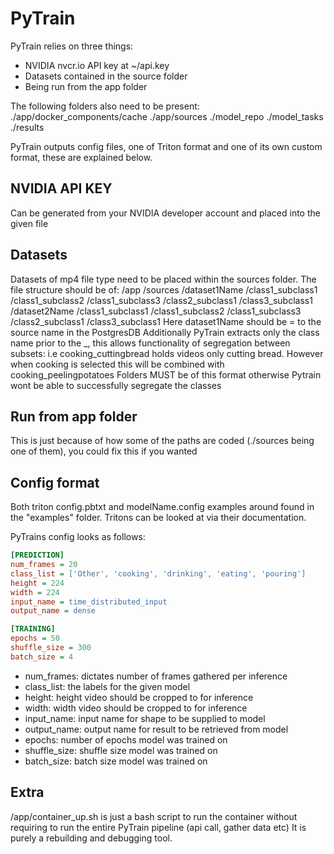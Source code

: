# PyTrain

PyTrain relies on three things: 
- NVIDIA nvcr.io API key at ~/api.key
- Datasets contained in the source folder
- Being run from the app folder

The following folders also need to be present:
./app/docker_components/cache
./app/sources
./model_repo
./model_tasks
./results

PyTrain outputs config files, one of Triton format and one of its own custom format, these are explained below.

## NVIDIA API KEY
Can be generated from your NVIDIA developer account and placed into the given file

## Datasets
Datasets of mp4 file type need to be placed within the sources folder.
The file structure should be of:
/app
    /sources
            /dataset1Name
                /class1_subclass1
                /class1_subclass2
                /class1_subclass3
                /class2_subclass1
                /class3_subclass1
            /dataset2Name
                /class1_subclass1
                /class1_subclass2
                /class1_subclass3
                /class2_subclass1
                /class3_subclass1
Here dataset1Name should be = to the source name in the PostgresDB
Additionally PyTrain extracts only the class name prior to the _, this allows functionality of segregation between subsets:
i.e cooking_cuttingbread holds videos only cutting bread. However when cooking is selected this will be combined with cooking_peelingpotatoes
Folders MUST be of this format otherwise Pytrain wont be able to successfully segregate the classes
## Run from app folder
This is just because of how some of the paths are coded (./sources being one of them), you could fix this if you wanted

## Config format

Both triton config.pbtxt and modelName.config examples around found in the "examples" folder.
Tritons can be looked at via their documentation.

PyTrains config looks as follows:

```ini
[PREDICTION]
num_frames = 20
class_list = ['Other', 'cooking', 'drinking', 'eating', 'pouring']
height = 224
width = 224
input_name = time_distributed_input
output_name = dense

[TRAINING]
epochs = 50
shuffle_size = 300
batch_size = 4
```
- num_frames: dictates number of frames gathered per inference
- class_list: the labels for the given model
- height: height video should be cropped to for inference
- width: width video should be cropped to for inference
- input_name: input name for shape to be supplied to model
- output_name: output name for result to be retrieved from model
- epochs: number of epochs model was trained on
- shuffle_size: shuffle size model was trained on 
- batch_size: batch size model was trained on

## Extra

/app/container_up.sh is just a bash script to run the container without requiring to run the entire PyTrain pipeline (api call, gather data etc)
It is purely a rebuilding and debugging tool.